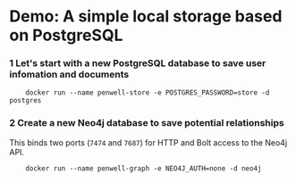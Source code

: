 # Demo: A simple local storage based on PostgreSQL

### 1 Let's start with a new PostgreSQL database to save user infomation and documents
```docker:
    docker run --name penwell-store -e POSTGRES_PASSWORD=store -d postgres
```

### 2 Create a new Neo4j database to save potential relationships
This binds two ports (`7474` and `7687`) for HTTP and Bolt access to the Neo4j API.
```docker:
    docker run --name penwell-graph -e NEO4J_AUTH=none -d neo4j
```

